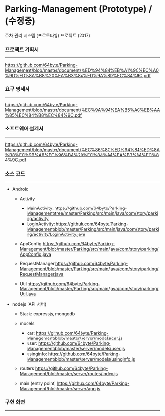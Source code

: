 # Parking-Management (Prototype) / (수정중)
주차 관리 시스템 (프로토타입) 프로젝트 (2017)

### 프로젝트 계획서
----------------------------------------------

https://github.com/64byte/Parking-Management/blob/master/document/%ED%94%84%EB%A1%9C%EC%A0%9D%ED%8A%B8%20%EA%B3%84%ED%9A%8D%EC%84%9C.pdf

### 요구 명세서
----------------------------------------------

https://github.com/64byte/Parking-Management/blob/master/document/%EC%9A%94%EA%B5%AC%EB%AA%85%EC%84%B8%EC%84%9C.pdf

### 소프트웨어 설계서
----------------------------------------------

https://github.com/64byte/Parking-Management/blob/master/document/%EC%86%8C%ED%94%84%ED%8A%B8%EC%9B%A8%EC%96%B4%20%EC%84%A4%EA%B3%84%EC%84%9C.pdf

### 소스 코드
----------------------------------------------

  * Android
    - Activity
      - MainActivity: https://github.com/64byte/Parking-Management/tree/master/Parking/src/main/java/com/story/parking/activity
      - LoginActivity: https://github.com/64byte/Parking-Management/blob/master/Parking/src/main/java/com/story/parking/activity/LoginActivity.java
  
    - AppConfig
      https://github.com/64byte/Parking-Management/blob/master/Parking/src/main/java/com/story/parking/AppConfig.java
    
    - RequestManager
      https://github.com/64byte/Parking-Management/blob/master/Parking/src/main/java/com/story/parking/RequestManager.java
      
    - Util
      https://github.com/64byte/Parking-Management/blob/master/Parking/src/main/java/com/story/parking/Util.java
  
  * nodejs (API 서버)
    - Stack: expressjs, mongodb
  
    * models
      * car: https://github.com/64byte/Parking-Management/blob/master/server/models/car.js
      * user: https://github.com/64byte/Parking-Management/blob/master/server/models/user.js
      * usinginfo: https://github.com/64byte/Parking-Management/blob/master/server/models/usinginfo.js
      
    * routers
      https://github.com/64byte/Parking-Management/blob/master/server/routes/index.js
      
    * main (entry point)
      https://github.com/64byte/Parking-Management/blob/master/server/app.js

### 구현 화면
----------------------------------------------
